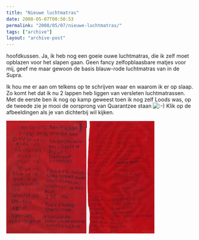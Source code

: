 ```yaml
---
title: "Nieuwe luchtmatras"
date: 2008-05-07T00:50:53
permalink: "2008/05/07/nieuwe-luchtmatras/"
tags: ["archive"]
layout: "archive-post"
---
```

hoofdkussen. Ja, ik heb nog een goeie ouwe luchtmatras, die ik zelf moet opblazen voor het slapen gaan. Geen fancy zelfopblaasbare matjes voor mij, geef me maar gewoon de basis blauw-rode luchtmatras van in de Supra.

Ik hou me er aan om telkens op te schrijven waar en waarom ik er op slaap. Zo komt het dat ik nu 2 lappen heb liggen van versleten luchtmatrassen. Met de eerste ben ik nog op kamp geweest toen ik nog zelf Loods was, op de tweede zie je mooi de oorsprong van Quarantzee staan ![:-)](http://www.donebysimon.be/blog/wp-includes/images/smilies/icon_smile.gif) Klik op de afbeeldingen als je van dichterbij wil kijken.

[![](/images/blog/2008/05/matras1-213x300.jpg "Luchtmatras 1")](/images/blog/2008/05/matras1.jpg)[![](/images/blog/2008/05/matras2-181x299.jpg "Luchtmatras 2")](/images/blog/2008/05/matras2.jpg)
